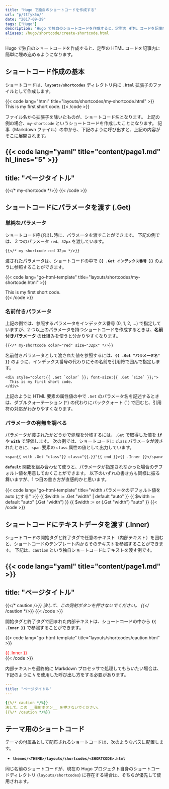 ```yaml
---
title: "Hugo で独自のショートコードを作成する"
url: "p/ttfyk5o/"
date: "2017-09-29"
tags: ["Hugo"]
description: "Hugo で独自のショートコードを作成すると、定型の HTML コードを記事内に簡単に埋め込めるようになります。"
aliases: /hugo/shortcode/create-shortcode.html
---
```


Hugo で独自のショートコードを作成すると、定型の HTML コードを記事内に簡単に埋め込めるようになります。

ショートコード作成の基本
----

ショートコードは、__`layouts/shortcodes`__ ディレクトリ内に __`.html`__ 拡張子のファイルとして作成します。

{{< code lang="html" title="layouts/shortcodes/my-shortcode.html" >}}
This is my first short code.
{{< /code >}}

ファイル名から拡張子を除いたものが、ショートコード名となります。
上記の例の場合、`my-shortcode` というショートコードを作成したことになります。
記事（Markdown ファイル）の中から、下記のように呼び出すと、上記の内容がそこに展開されます。

{{< code lang="yaml" title="content/page1.md" hl_lines="5" >}}
---
title: "ページタイトル"
---

{{</* my-shortcode */>}}
{{< /code >}}


ショートコードにパラメータを渡す (.Get)
----

### 単純なパラメータ

ショートコード呼び出し時に、パラメータを渡すことができます。
下記の例では、２つのパラメータ `red`、`32px` を渡しています。

```
{{</* my-shortcode red 32px */>}}
```

渡されたパラメータは、ショートコードの中で __`{{ .Get インデックス番号 }}`__ のように参照することができます。

{{< code lang="go-html-template" title="layouts/shortcodes/my-shortcode.html" >}}
<div style="color:{{ .Get 0 }}; font-size:{{ .Get 1 }};">
  This is my first short code.
</div>
{{< /code >}}

### 名前付きパラメータ

上記の例では、参照するパラメータをインデックス番号 (0, 1, 2, ...) で指定していますが、2 つ以上のパラメータを持つショートコードを作成するときは、__名前付きパラメータ__ の仕組みを使うと分かりやすくなります。

```
{{</* my-shortcode color="red" size="32px" */>}}
```

名前付きパラメータとして渡された値を参照するには、__`{{ .Get "パラメータ名" }}`__ のように、インデックス番号の代わりにその名前を引用符で囲んで指定します。

```go-html-template
<div style="color:{{ .Get `color` }}; font-size:{{ .Get `size` }};">
  This is my first short code.
</div>
```

上記のように HTML 要素の属性値の中で `.Get` のパラメータ名を記述するときは、ダブルクォーテーション (__`"`__) の代わりにバッククォート (__``` ` ```__) で囲むと、引用符の対応がわかりやすくなります。

### パラメータの有無を調べる

パラメータが渡されたかどうかで処理を分岐するには、`.Get` で取得した値を __`if`__ や __`with`__ で評価します。
次の例では、ショートコードに `class` パラメータが渡されたときに、`span` 要素の `class` 属性の値として出力しています。

```go-html-template
<span{{ with .Get "class"}} class="{{.}}"{{ end }}>{{ .Inner }}</span>
```

__`default`__ 関数を組み合わせて使うと、パラメータが指定されなかった場合のデフォルト値を用意しておくことができます。
以下のいずれの書き方も同様に振る舞いますが、1 つ目の書き方が直感的かと思います。

{{< code lang="go-html-template" title="width パラメータのデフォルト値を auto にする" >}}
{{ $width := .Get "width" | default "auto" }}
{{ $width := default "auto" (.Get "width") }}
{{ $width := or (.Get "width") "auto" }}
{{< /code >}}


ショートコードにテキストデータを渡す (.Inner)
----

ショートコードの開始タグと終了タグで任意のテキスト（内部テキスト）を囲むと、ショートコードのテンプレート内からそのテキストを参照することができます。
下記は、`caution` という独自ショートコードにテキストを渡す例です。

{{< code lang="yaml" title="content/page1.md" >}}
---
title: "ページタイトル"
---

{{</* caution */>}}
決して、この発射ボタンを押さないでください。
{{</* /caution */>}}
{{< /code >}}

開始タグと終了タグで囲まれた内部テキストは、ショートコードの中から __`{{ .Inner }}`__ で参照することができます。

{{< code lang="go-html-template" title="layouts/shortcodes/caution.html" >}}
<div style="color:red;">
  {{ .Inner }}
</div>
{{< /code >}}

内部テキストを最終的に Markdown プロセッサで処理してもらいたい場合は、下記のように __`%`__ を使用した呼び出し方をする必要があります。

```yaml
---
title: "ページタイトル"
---

{{%/* caution */%}}
決して、この __発射ボタン__ を押さないでください。
{{%/* /caution */%}}
```


テーマ用のショートコード
----

テーマの付属品として配布されるショートコードは、次のようなパスに配置します。

- __`themes/<THEME>/layouts/shortcodes/<SHORTCODE>.html`__

同じ名前のショートコードが、現在の Hugo プロジェクト自身のショートコードディレクトリ (`layouts/shortcodes`) に存在する場合は、そちらが優先して使用されます。

